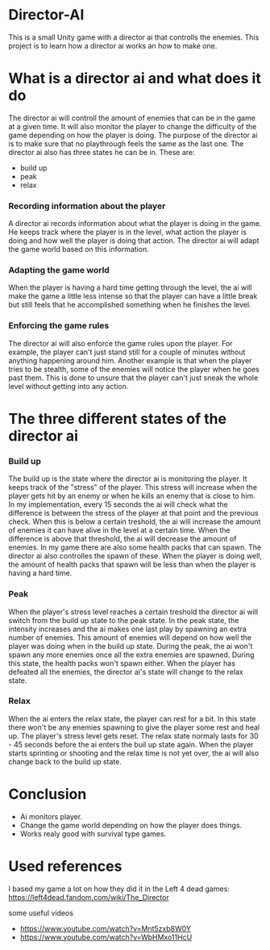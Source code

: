 # Director-AI
This is a small Unity game with a director ai that controlls the enemies.
This project is to learn how a director ai works an how to make one.

# What is a director ai and what does it do

The director ai will controll the amount of enemies that can be in the game at a given time. It will also monitor the player to change the difficulty of the game depending on how the player is doing. The purpose of the director ai is to make sure that no playthrough feels the same as the last one. The director ai also has three states he can be in. These are:
  - build up
  - peak
  - relax
  

### Recording information about the player
A director ai records information about what the player is doing in the game. He keeps track where the player is in the level, what action the player is doing and how well the player is doing that action. The director ai will adapt the game world based on this information. 

### Adapting the game world
When the player is having a hard time getting through the level, the ai will make the game a little less intense so that the player can have a little break but still feels that he accomplished something when he finishes the level.

### Enforcing the game rules
The director ai will also enforce the game rules upon the player. For example, the player can't just stand still for a couple of minutes without anything happening around him. Another example is that when the player tries to be stealth, some of the enemies will notice the player when he goes past them. This is done to unsure that the player can't just sneak the whole level without getting into any action.

# The three different states of the director ai

### Build up
The build up is the state where the director ai is monitoring the player. It keeps track of the "stress" of the player. This stress will increase when the player gets hit by an enemy or when he kills an enemy that is close to him. In my implementation, every 15 seconds the ai will check what the difference is between the stress of the player at that point and the previous check. When this is below a certain treshold, the ai will increase the amount of enemies it can have alive in the level at a certain time. When the difference is above that threshold, the ai will decrease the amount of enemies. In my game there are also some health packs that can spawn. The director ai also controlles the spawn of these. When the player is doing well, the amount of health packs that spawn will be less than when the player is having a hard time.

### Peak
When the player's stress level reaches a certain treshold the director ai will switch from the build up state to the peak state. In the peak state, the intensity increases and the ai makes one last play by spawning an extra number of enemies. This amount of enemies will depend on how well the player was doing when in the build up state. During the peak, the ai won't spawn any more enemies once all the extra enemies are spawned. During this state, the health packs won't spawn either. When the player has defeated all the enemies, the director ai's state will change to the relax state.

### Relax
When the ai enters the relax state, the player can rest for a bit. In this state there won't be any enemies spawning to give the player some rest and heal up. The player's stress level gets reset. The relax state normaly lasts for 30 - 45 seconds before the ai enters the buil up state again. When the player starts sprinting or shooting and the relax time is not yet over, the ai will also change back to the build up state.

# Conclusion
  - Ai monitors player.
  - Change the game world depending on how the player does things.
  - Works realy good with survival type games.
  
 # Used references
 I based my game a lot on how they did it in the Left 4 dead games: https://left4dead.fandom.com/wiki/The_Director
 
 some useful videos
  - https://www.youtube.com/watch?v=Mnt5zxb8W0Y
  - https://www.youtube.com/watch?v=WbHMxo11HcU


